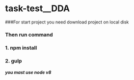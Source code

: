 # task-test__DDA

###For start project you need download project on local disk 

### Then run command 

### 1. npm install
### 2. gulp

##### you mast use node v8

